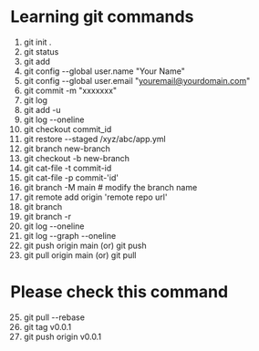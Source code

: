 # Learning git commands
1. git init .
2. git status
3. git add
4. git config --global user.name "Your Name"
5. git config --global user.email "youremail@yourdomain.com"
6. git commit -m "xxxxxxx"
7. git log
8. git add -u
9. git log --oneline
10. git checkout commit_id
11. git restore --staged /xyz/abc/app.yml
12. git branch new-branch
13. git checkout -b new-branch
14. git cat-file  -t commit-id
15. git cat-file  -p commit-'id'
16. git branch -M main # modify the branch name
17. git remote add origin 'remote repo url'
18. git branch
19. git branch -r
20. git log --oneline
21. git log --graph --oneline
22. git push  origin main (or)  git push
23. git pull origin main (or) git pull
# Please check this command
25. git pull --rebase
26. git tag v0.0.1
27. git push origin v0.0.1
